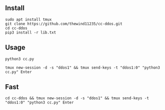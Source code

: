 ## Install

    sudo apt install tmux
    git clone https://github.com/thewind11235/cc-ddos.git
    cd cc-ddos
    pip3 install -r lib.txt

## Usage

    python3 cc.py
    
    tmux new-session -d -s "ddos1" && tmux send-keys -t "ddos1:0" "python3 cc.py" Enter

## Fast
    
    cd cc-ddos && tmux new-session -d -s "ddos1" && tmux send-keys -t "ddos1:0" "python3 cc.py" Enter